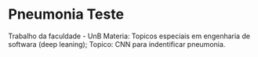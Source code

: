# Pneumonia Teste

Trabalho da faculdade - UnB
Materia: Topicos especiais em engenharia de softwara (deep leaning);
Topico: CNN para indentificar pneumonia.
